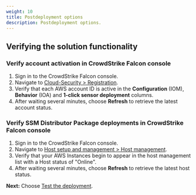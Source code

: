```yaml
---
weight: 10
title: Postdeployment options
description: Postdeployment options.
---
```


## Verifying the solution functionality

### Verify account activation in CrowdStrike Falcon console
1. Sign in to the CrowdStrike Falcon console.
2. Navigate to [Cloud-Security > Registration](https://falcon.crowdstrike.com/cloud-security/registration).
3. Verify that each AWS account ID is active in the **Configuration** (IOM), **Behavior** (IOA) and **1-click sensor deployment** columns.
4. After waiting several minutes, choose **Refresh** to retrieve the latest account status.

### Verify SSM Distributor Package deployments in CrowdStrike Falcon console
1. Sign in to the CrowdStrike Falcon console.
2. Navigate to [Host setup and management > Host management](https://falcon.crowdstrike.com/hosts/hosts?navigationFrom=siteNav).
3. Verify that your AWS Instances begin to appear in the host management list with a Host status of "Online".
4. After waiting several minutes, choose **Refresh** to retrieve the latest host status.

**Next:** Choose [Test the deployment](/test-deployment/index.html).